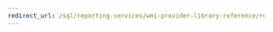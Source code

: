 ```yaml
---
redirect_url: /sql/reporting-services/wmi-provider-library-reference/reporting-services-wmi-provider-library-reference-ssrs.md
---
```

